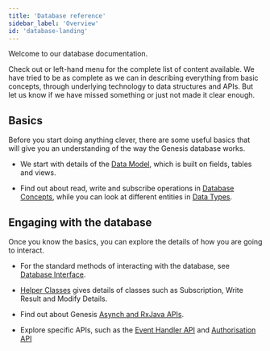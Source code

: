 ```yaml
---
title: 'Database reference'
sidebar_label: 'Overview'
id: 'database-landing'
---
```


Welcome to our database documentation. 

Check out or left-hand menu for the complete list of content available. We have tried to be as complete as we can in describing everything from basic concepts, through underlying technology to data structures and APIs. But let us know if we have missed something or just not made it clear enough.

## Basics

Before you start doing anything clever, there are some useful basics that will give you an understanding of the way the Genesis database works.

- We start with details of the [Data Model](/database/fields-tables-views/fields-tables-views/), which is built on fields, tables and views.

- Find out about read, write and subscribe operations in [Database Concepts](/database/database-concepts/read/), while you can look at different entities in [Data Types](/database/data-types/table-entities/).

## Engaging with the database

Once you know the basics, you can explore the details of how you are going to interact.

- For the standard methods of interacting with the database, see [Database Interface](/database/database-interface/entity-db/).
 
- [Helper Classes](/database/helper-classes/) gives details of classes such as Subscription, Write Result and Modify Details.

- Find out about Genesis [Asynch and RxJava APIs](/database/types-of-api/asynch/).

- Explore specific APIs, such as the [Event Handler API](/database/event-handler-api/event-handler-api/) and [Authorisation API](/database/authorisation-api/authorisation-api/)


